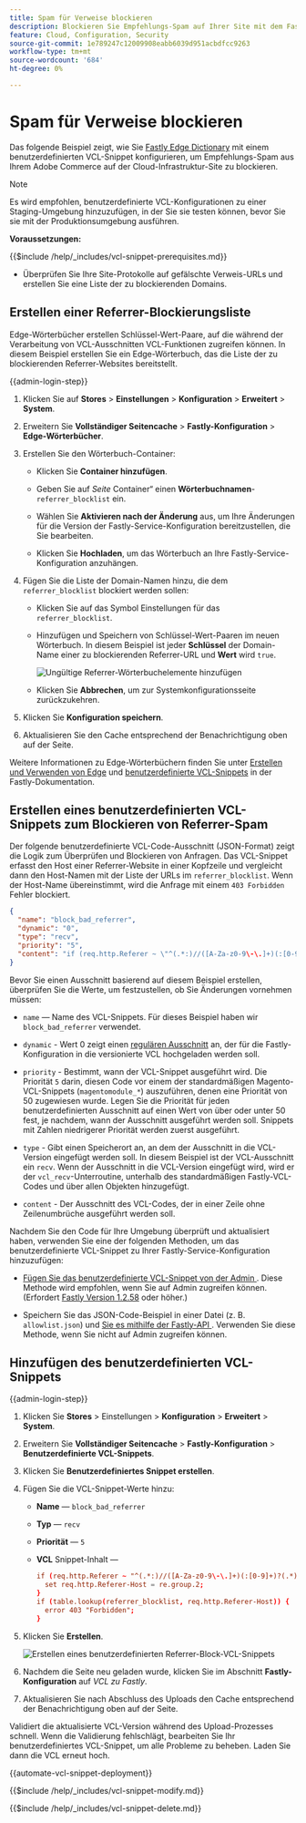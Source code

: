 ```yaml
---
title: Spam für Verweise blockieren
description: Blockieren Sie Empfehlungs-Spam auf Ihrer Site mit dem Fastly Edge-Wörterbuch und einem benutzerdefinierten VCL-Snippet.
feature: Cloud, Configuration, Security
source-git-commit: 1e789247c12009908eabb6039d951acbdfcc9263
workflow-type: tm+mt
source-wordcount: '684'
ht-degree: 0%

---
```


# Spam für Verweise blockieren

Das folgende Beispiel zeigt, wie Sie [Fastly Edge Dictionary](https://docs.fastly.com/guides/edge-dictionaries/working-with-dictionaries-using-the-api) mit einem benutzerdefinierten VCL-Snippet konfigurieren, um Empfehlungs-Spam aus Ihrem Adobe Commerce auf der Cloud-Infrastruktur-Site zu blockieren.

>[!NOTE]
>
>Es wird empfohlen, benutzerdefinierte VCL-Konfigurationen zu einer Staging-Umgebung hinzuzufügen, in der Sie sie testen können, bevor Sie sie mit der Produktionsumgebung ausführen.

**Voraussetzungen:**

{{$include /help/_includes/vcl-snippet-prerequisites.md}}

- Überprüfen Sie Ihre Site-Protokolle auf gefälschte Verweis-URLs und erstellen Sie eine Liste der zu blockierenden Domains.

## Erstellen einer Referrer-Blockierungsliste

Edge-Wörterbücher erstellen Schlüssel-Wert-Paare, auf die während der Verarbeitung von VCL-Ausschnitten VCL-Funktionen zugreifen können. In diesem Beispiel erstellen Sie ein Edge-Wörterbuch, das die Liste der zu blockierenden Referrer-Websites bereitstellt.

{{admin-login-step}}

1. Klicken Sie auf **Stores** > **Einstellungen** > **Konfiguration** > **Erweitert** > **System**.

1. Erweitern Sie **Vollständiger Seitencache** > **Fastly-Konfiguration** > **Edge-Wörterbücher**.

1. Erstellen Sie den Wörterbuch-Container:

   - Klicken Sie **Container hinzufügen**.

   - Geben Sie auf *Seite* Container“ einen **Wörterbuchnamen**-`referrer_blocklist` ein.

   - Wählen Sie **Aktivieren nach der Änderung** aus, um Ihre Änderungen für die Version der Fastly-Service-Konfiguration bereitzustellen, die Sie bearbeiten.

   - Klicken Sie **Hochladen**, um das Wörterbuch an Ihre Fastly-Service-Konfiguration anzuhängen.

1. Fügen Sie die Liste der Domain-Namen hinzu, die dem `referrer_blocklist` blockiert werden sollen:

   - Klicken Sie auf das Symbol Einstellungen für das `referrer_blocklist`.

   - Hinzufügen und Speichern von Schlüssel-Wert-Paaren im neuen Wörterbuch. In diesem Beispiel ist jeder **Schlüssel** der Domain-Name einer zu blockierenden Referrer-URL und **Wert** wird `true`.

     ![Ungültige Referrer-Wörterbuchelemente hinzufügen](../../assets/cdn/fastly-referrer-blocklist-dictionary.png)

   - Klicken Sie **Abbrechen**, um zur Systemkonfigurationsseite zurückzukehren.

1. Klicken Sie **Konfiguration speichern**.

1. Aktualisieren Sie den Cache entsprechend der Benachrichtigung oben auf der Seite.

Weitere Informationen zu Edge-Wörterbüchern finden Sie unter [Erstellen und Verwenden von Edge](https://docs.fastly.com/guides/edge-dictionaries/working-with-dictionaries-using-the-api) und [benutzerdefinierte VCL-Snippets](https://docs.fastly.com/guides/edge-dictionaries/working-with-dictionaries-using-the-api#custom-vcl-examples) in der Fastly-Dokumentation.

## Erstellen eines benutzerdefinierten VCL-Snippets zum Blockieren von Referrer-Spam

Der folgende benutzerdefinierte VCL-Code-Ausschnitt (JSON-Format) zeigt die Logik zum Überprüfen und Blockieren von Anfragen. Das VCL-Snippet erfasst den Host einer Referrer-Website in einer Kopfzeile und vergleicht dann den Host-Namen mit der Liste der URLs im `referrer_blocklist`. Wenn der Host-Name übereinstimmt, wird die Anfrage mit einem `403 Forbidden` Fehler blockiert.

```json
{
  "name": "block_bad_referrer",
  "dynamic": "0",
  "type": "recv",
  "priority": "5",
  "content": "if (req.http.Referer ~ \"^(.*:)//([A-Za-z0-9\-\.]+)(:[0-9]+)?(.*)$\") {set req.http.Referer-Host = re.group.2;}if (table.lookup(referrer_blocklist, req.http.Referer-Host)) {error 403 \"Forbidden\";}"
}
```

Bevor Sie einen Ausschnitt basierend auf diesem Beispiel erstellen, überprüfen Sie die Werte, um festzustellen, ob Sie Änderungen vornehmen müssen:

- `name` — Name des VCL-Snippets. Für dieses Beispiel haben wir `block_bad_referrer` verwendet.

- `dynamic` - Wert 0 zeigt einen [regulären Ausschnitt](https://docs.fastly.com/en/guides/using-regular-vcl-snippets) an, der für die Fastly-Konfiguration in die versionierte VCL hochgeladen werden soll.

- `priority` - Bestimmt, wann der VCL-Snippet ausgeführt wird. Die Priorität `5` darin, diesen Code vor einem der standardmäßigen Magento-VCL-Snippets (`magentomodule_*`) auszuführen, denen eine Priorität von 50 zugewiesen wurde. Legen Sie die Priorität für jeden benutzerdefinierten Ausschnitt auf einen Wert von über oder unter 50 fest, je nachdem, wann der Ausschnitt ausgeführt werden soll. Snippets mit Zahlen niedrigerer Priorität werden zuerst ausgeführt.

- `type` - Gibt einen Speicherort an, an dem der Ausschnitt in die VCL-Version eingefügt werden soll. In diesem Beispiel ist der VCL-Ausschnitt ein `recv`. Wenn der Ausschnitt in die VCL-Version eingefügt wird, wird er der `vcl_recv`-Unterroutine, unterhalb des standardmäßigen Fastly-VCL-Codes und über allen Objekten hinzugefügt.

- `content` - Der Ausschnitt des VCL-Codes, der in einer Zeile ohne Zeilenumbrüche ausgeführt werden soll.

Nachdem Sie den Code für Ihre Umgebung überprüft und aktualisiert haben, verwenden Sie eine der folgenden Methoden, um das benutzerdefinierte VCL-Snippet zu Ihrer Fastly-Service-Konfiguration hinzuzufügen:

- [Fügen Sie das benutzerdefinierte VCL-Snippet von der Admin ](#add-the-custom-vcl-snippet). Diese Methode wird empfohlen, wenn Sie auf Admin zugreifen können. (Erfordert [Fastly Version 1.2.58](fastly-configuration.md#upgrade) oder höher.)

- Speichern Sie das JSON-Code-Beispiel in einer Datei (z. B. `allowlist.json`) und [ Sie es mithilfe der Fastly-API ](fastly-vcl-custom-snippets.md#manage-custom-vcl-snippets-using-the-api). Verwenden Sie diese Methode, wenn Sie nicht auf Admin zugreifen können.

## Hinzufügen des benutzerdefinierten VCL-Snippets

{{admin-login-step}}

1. Klicken Sie **Stores** > Einstellungen > **Konfiguration** > **Erweitert** > **System**.

1. Erweitern Sie **Vollständiger Seitencache** > **Fastly-Konfiguration** > **Benutzerdefinierte VCL-Snippets**.

1. Klicken Sie **Benutzerdefiniertes Snippet erstellen**.

1. Fügen Sie die VCL-Snippet-Werte hinzu:

   - **Name** — `block_bad_referrer`

   - **Typ** — `recv`

   - **Priorität** — `5`

   - **VCL** Snippet-Inhalt —

     ```conf
     if (req.http.Referer ~ "^(.*:)//([A-Za-z0-9\-\.]+)(:[0-9]+)?(.*)$") {
       set req.http.Referer-Host = re.group.2;  
     }
     if (table.lookup(referrer_blocklist, req.http.Referer-Host)) {
       error 403 "Forbidden";
     }
     ```

1. Klicken Sie **Erstellen**.

   ![Erstellen eines benutzerdefinierten Referrer-Block-VCL-Snippets](/help/assets/cdn/fastly-create-referrer-block-snippet.png)

1. Nachdem die Seite neu geladen wurde, klicken Sie im Abschnitt **Fastly-Konfiguration** auf *VCL zu Fastly*.

1. Aktualisieren Sie nach Abschluss des Uploads den Cache entsprechend der Benachrichtigung oben auf der Seite.

Validiert die aktualisierte VCL-Version während des Upload-Prozesses schnell. Wenn die Validierung fehlschlägt, bearbeiten Sie Ihr benutzerdefiniertes VCL-Snippet, um alle Probleme zu beheben. Laden Sie dann die VCL erneut hoch.

{{automate-vcl-snippet-deployment}}

{{$include /help/_includes/vcl-snippet-modify.md}}

{{$include /help/_includes/vcl-snippet-delete.md}}
